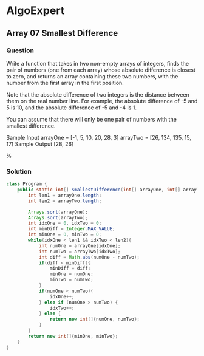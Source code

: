 # AlgoExpert

## Array 07 Smallest Difference

### Question

Write a function that takes in two non-empty arrays of integers, finds the pair of numbers (one from each array) whose absolute difference is closest to zero, and returns an array containing these two numbers, with the number from the first array in the first position.

Note that the absolute difference of two integers is the distance between them on the real number line. For example, the absolute difference of -5 and 5 is 10, and the absolute difference of -5 and -4 is 1.

You can assume that there will only be one pair of numbers with the smallest difference.

Sample Input
arrayOne = [-1, 5, 10, 20, 28, 3]
arrayTwo = [26, 134, 135, 15, 17]
Sample Output
[28, 26]

%

### Solution

```java
class Program {
    public static int[] smallestDifference(int[] arrayOne, int[] arrayTwo){
        int len1 = arrayOne.length;
        int len2 = arrayTwo.length;

        Arrays.sort(arrayOne);
        Arrays.sort(arrayTwo);
        int idxOne = 0, idxTwo = 0;
        int minDiff = Integer.MAX_VALUE;
        int minOne = 0, minTwo = 0;
        while(idxOne < len1 && idxTwo < len2){
            int numOne = arrayOne[idxOne];
            int numTwo = arrayTwo[idxTwo];
            int diff = Math.abs(numOne - numTwo);
            if(diff < minDiff){
                minDiff = diff;
                minOne = numOne;
                minTwo = numTwo;
            }
            if(numOne < numTwo){
                idxOne++;
            } else if (numOne > numTwo) {
                idxTwo++;
            } else {
                return new int[]{numOne, numTwo};
            }
        }
        return new int[]{minOne, minTwo};
    }
}
```
